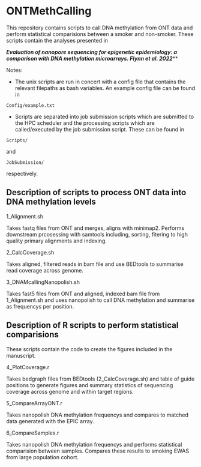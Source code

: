 # ONTMethCalling

This repository contains scripts to call DNA methylation from ONT data and  perform statistical comparisions between a smoker and non-smoker. These scripts contain the analyses presented in 

***Evaluation of nanopore sequencing for epigenetic epidemiology: a comparison with DNA methylation microarrays. Flynn et al. 2022*****

Notes:


- The unix scripts are run in concert with a config file that contains the relevant filepaths as bash  variables. An example config file can be found in 
```
Config/example.txt
```
- Scripts are separated into job submission scripts which are submitted to the HPC scheduler and the processing scripts which are called/executed by the job submission script. These can be found in 
```
Scripts/
```
and
```
JobSubmission/
```
respectively.

## Description of scripts to process ONT data into DNA methylation levels

1_Alignment.sh

Takes fastq files from  ONT and merges, aligns with minimap2. Performs downstream prcosessing with samtools including, sorting, fitering to high quality primary alignments and indexing. 

2_CalcCoverage.sh

Takes aligned, filtered reads in bam file and use BEDtools to summarise read coverage across genome.

3_DNAMcallingNanopolish.sh

Takes fast5 files from ONT and aligned, indexed bam file from 1_Alignment.sh and uses nanopolish to call DNA methylation  and summarise as frequencys per position. 

## Description of R scripts to perform statistical comparisions

These scripts contain the code to create the figures included in the manuscript.

4_PlotCoverage.r

Takes bedgraph files from BEDtools (2_CalcCoverage.sh) and table of guide positions to generate figures and summary statistics of sequencing coverage across genome and within target regions.  

5_CompareArrayONT.r

Takes nanopolish DNA methylation frequencys and compares to matched data generated with the EPIC array.

6_CompareSamples.r

Takes nanopolish DNA methylation frequencys and performs statistical comparision between samples. Compares these results to smoking EWAS from large population cohort. 




